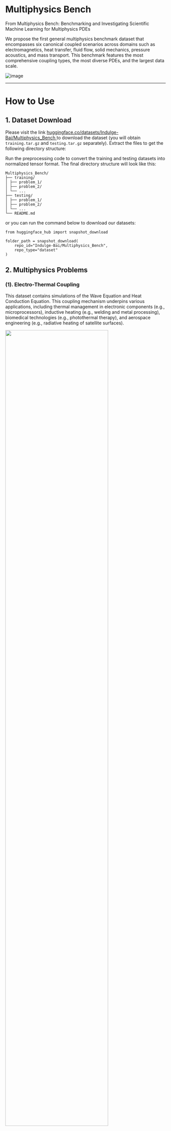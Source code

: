 # Multiphysics Bench

From Multiphysics Bench: Benchmarking and Investigating Scientific Machine Learning for Multiphysics PDEs

We propose the first general multiphysics benchmark dataset that encompasses six canonical coupled scenarios across domains such as electromagnetics, heat transfer, fluid flow, solid mechanics, pressure acoustics, and mass transport. This benchmark features the most comprehensive coupling types, the most diverse PDEs, and the largest data scale.

![image](https://anonymous.4open.science/r/MultiphysicsBench/assets/intro.jpg)

---

# How to Use

## 1. Dataset Download

Please visit the link [huggingface.co/datasets/Indulge-Bai/Multiphysics_Bench ](https://huggingface.co/datasets/Indulge-Bai/Multiphysics_Bench ) to download the dataset (you will obtain `training.tar.gz` and `testing.tar.gz` separately). Extract the files to get the following directory structure:

Run the preprocessing code to convert the training and testing datasets into normalized tensor format. The final directory structure will look like this:

```
Multiphysics_Bench/
├── training/
│ ├── problem_1/
│ ├── problem_2/
│ └── ...
├── testing/
│ ├── problem_1/
│ ├── problem_2/
│ └── ...
└── README.md
```

or you can run the command below to download our datasets:

```
from huggingface_hub import snapshot_download

folder_path = snapshot_download(
    repo_id="Indulge-Bai/Multiphysics_Bench",
    repo_type="dataset"
)
```


## 2. Multiphysics Problems

### (1). Electro-Thermal Coupling

This dataset contains simulations of the Wave Equation and Heat Conduction Equation. This coupling mechanism underpins various applications, including thermal management in electronic components (e.g., microprocessors), inductive heating (e.g., welding and metal processing), biomedical technologies (e.g., photothermal therapy), and aerospace engineering (e.g., radiative heating of satellite surfaces).

<img src="https://anonymous.4open.science/r/MultiphysicsBench/assets/problem_pic/TEheat_Data.png" width="80%" />


**How to use**

- **Input (1 channel):** `mater`
- **Output (3 channels):** `Re{Ez}`, `Im{Ez}`, `T`

**Dataset Format**

- `TE_heat/mater/1.csv ... 10000.csv`
- `TE_heat/mater/1.mat ... 10000.mat`
- `TE_heat/Ez/1.mat ... 10000.mat` *(a complex data file containing real and imaginary parts)*

**Dataset Generation**

The dataset generation code is located at:  

```
DataProcessing/data_generate/TE_heat/main_TE_heat.m
DataProcessing/data_generate/TE_heat/parm2matrix_TE_heat.m
```
---

### (2). Thermo-Fluid Coupling

This dataset contains simulations of the Navier–Stokes Equations and Heat Balance Equation. Thermo-Fluid coupling is essential in the design and optimization of systems such as electronic cooling (e.g., chip heat dissipation), energy systems (e.g., nuclear reactor cooling), and precision thermal control in manufacturing.

<img src="https://anonymous.4open.science/r/MultiphysicsBench/assets/problem_pic/NSheat_Data.png" width="70%" />


**How to use**

- **Input (1 channel):** `Q_heat`
- **Output (3 channels):** `u`, `v`, `T`

**Dataset Format**

- `NS_heat/circlecsv/1.csv ... 10000.csv`
- `NS_heat/Q_heat/1.csv ... 10000.csv`
- `NS_heat/u_u/1.csv ... 10000.csv`
- `NS_heat/u_v/1.csv ... 10000.csv`

**Dataset Generation**

The dataset generation code is located at:  

```
DataProcessing/data_generate/NS_heat/NS_heat.m
DataProcessing/data_generate/NS_heat/parm2matrix_NS_heat.m
```

---

### (3). Electro-Fluid Coupling

This dataset simulates the Navier–Stokes Equations and Current Continuity Equation. This coupling is foundational to applications such as micropumps and micromixers in microfluidic systems.

<img src="https://anonymous.4open.science/r/MultiphysicsBench/assets/problem_pic/Eflow_Data.png" width="70%" />

**How to use**

- **Input (1 channel):** `kappa`
- **Output (3 channels):** `ec_V`, `u_flow`, `v_flow`

**Dataset Format**

- `E_flow/kappa/1.mat ... 10000.mat`
- `E_flow/ec_V/1.mat ... 10000.mat`
- `E_flow/u_flow/1.mat ... 10000.mat`
- `E_flow/v_flow/1.mat ... 10000.mat`

**Dataset Generation**

The dataset generation code is located at:  

```
DataProcessing/data_generate/E_flow/main_E_flow.m
DataProcessing/data_generate/E_flow/parm2matrix_E_flow.m
```

---

### (4). Magneto-Hydrodynamic (MHD) Coupling

This dataset simulates Ampère’s Law, Continuity Equation, Navier–Stokes Equations, and Lorentz Force. This model finds extensive application in electromagnetic pumps, plasma confinement devices (e.g., tokamaks), astrophysical phenomena, and pollutant transport modeling.

<img src="https://anonymous.4open.science/r/MultiphysicsBench/assets/problem_pic/MHD_Data.png" width="70%" />


**How to use**

- **Input (1 channel):** `Br`
- **Output (5 channels):** `Jx`, `Jy`, `Jz`, `u_u`, `u_v`

**Dataset Format**

- `MHD/Br/1.mat ... 10000.mat`
- `MHD/Jx/1.mat ... 10000.mat`
- `MHD/Jy/1.mat ... 10000.mat`
- `MHD/Jz/1.mat ... 10000.mat`
- `MHD/u_u/1.mat ... 10000.mat`
- `MHD/u_v/1.mat ... 10000.mat`

**Dataset Generation**

The dataset generation code is located at:  

```DataProcessing/data_generate/MHD/main_MHD.m
DataProcessing/data_generate/MHD/parm2matrix_MHD.m
```

---

### (5). Acoustic–Structure Coupling

This dataset simulates the Acoustic Wave Equation and Structural Vibration Equation. The input is the spatial material density (1 channel). The outputs comprise the acoustic pressure field (2 channels), stress components (6 channels), and structural displacements (4 channels), for a total of **12 output channels**.

<img src="https://anonymous.4open.science/r/MultiphysicsBench/assets/problem_pic/VA_Data.png" width="70%" />


**How to use**

- **Input (1 channel):** `rho_water`
- **Output (12 channels):**
  - `Re{p_t}`, `Im{p_t}`
  - `Re{Sxx}`, `Im{Sxx}`
  - `Re{Sxy}`, `Im{Sxy}`
  - `Re{Syy}`, `Im{Syy}`
  - `Re{x_u}`, `Im{x_u}`
  - `Re{x_v}`, `Im{x_v}`

**Dataset Format**

- `VA/p_t/1.mat ... 10000.mat`
- `VA/Sxx/1.mat ... 10000.mat`
- `VA/Sxy/1.mat ... 10000.mat`
- `VA/Syy/1.mat ... 10000.mat`
- `VA/x_u/1.mat ... 10000.mat`
- `VA/x_v/1.mat ... 10000.mat`

> Note: `p_t`, `Sxx`, `Sxy`, `Syy`, `x_u`, and `x_v` are complex data files containing real and imaginary parts.

**Dataset Generation**

The dataset generation code is located at:  

```
DataProcessing/data_generate/VA/main_VA.m
DataProcessing/data_generate/VA/parm2matrix_VA.m
```

---

### (6). Mass Transport–Fluid Coupling

This dataset contains simulations based on Darcy’s Law and the Convection–Diffusion Equation. The input includes the source term `Sc` and the initial state of the system at time `t0` (concentration and velocity), totaling **4 channels**. The output consists of the predicted concentration and velocity fields across **10 future time steps**, resulting in **30 channels in total**.

<img src="https://anonymous.4open.science/r/MultiphysicsBench/assets/problem_pic/Elder_Data.gif" width="70%" />


**How to use**

- **Input (4 channels):** `S_c`, `u_u(t0)`, `u_v(t0)`, `c_flow(t0)`
- **Output (30 channels):** `u_u(t1-t10)`, `u_v(t1-t10)`, `c_flow(t1-t10)`

**Dataset Format**

- `Elder/S_c/1...1000/0.mat ... 10.mat`
- `Elder/u_u/1...1000/0.mat ... 10.mat`
- `Elder/u_v/1...1000/0.mat ... 10.mat`
- `Elder/c_flow/1...1000/0.mat ... 10.mat`

**Dataset Generation**

The dataset generation code is located at:  

```
DataProcessing/data_generate/Elder/main_Elder.m
DataProcessing/data_generate/Elder/parm2matrix_Elder.m
```

## 3. Training and Evaluation

### (1) Merging Dataset

In the 'DataProcessing' folder, we provide the data generation and normalization processing code for each type of problem. Specifically:  
- **xxx.m**: MATLAB code for generating dataset
- **xxx.py**: Python code for post-processing (facilitating execution across different baselines)

### Key Notes:
1. **Data Generation** → Use `.m` files (requires MATLAB environment)  
2. **Data Processing** → Use `.py` files (Python ensures better compatibility with various baseline models)  

This design ensures reproducibility of data while simplifying adaptation for different frameworks.

### (2) Training & Evaluation

For **DeepONet** and **PINNs**, navigate to the corresponding problem directory and run `train.py` to start training (Note: you need to set the dataset path in advance, e.g., `Elder_train_128.pt`). To evaluate the model, run `evaluate.py`.

For **FNO**, please refer to the official documentation at [FNO]([http://www.xxx.com](https://github.com/NeuralOperator/neuraloperator)).

For **DiffusionPDE**, please refer to the official documentation at [DiffusionPDE](https://github.com/jhhuangchloe/DiffusionPDE).
